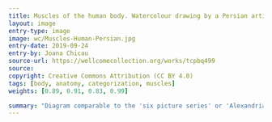 ```yaml
---
title: Muscles of the human body. Watercolour drawing by a Persian artist.
layout: image
entry-type: image
image: wc/Muscles-Human-Persian.jpg
entry-date: 2019-09-24
entry-by: Joana Chicau
source-url: https://wellcomecollection.org/works/tcpbq499
source:
copyright: Creative Commons Attribution (CC BY 4.0) 
tags: [body, anatomy, categorization, muscles]
weights: [0.89, 0.91, 0.83, 0.99]

summary: "Diagram comparable to the 'six picture series' or 'Alexandrian series' pasted or bound in Persian manuscripts of the 'Zakhīrah-i Khvārazm’Shāhī' ('Treasure of Khvārazm'Shāhī') written by al-Jurjani (Ismā'īl ibn Muḥammad al-Ḥusayn Jurjānī) ca. 1110 AD, and the 'Tashrīḥ-i Mansur-i' ('Anatomy of Mansur' written by Manṣūr ibn Muḥammad ibn Aḥmad ibn Yūsuf Ibn Ilyā, ca. 1390 AD)"
---
```

